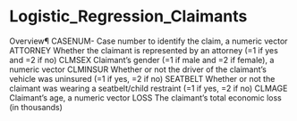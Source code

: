 # Logistic_Regression_Claimants
Overview¶ CASENUM- Case number to identify the claim, a numeric vector ATTORNEY Whether the claimant is represented by an attorney (=1 if yes and =2 if no) CLMSEX Claimant’s gender (=1 if male and =2 if female), a numeric vector CLMINSUR Whether or not the driver of the claimant’s vehicle was uninsured (=1 if yes, =2 if no) SEATBELT Whether or not the claimant was wearing a seatbelt/child restraint (=1 if yes, =2 if no) CLMAGE Claimant’s age, a numeric vector LOSS The claimant’s total economic loss (in thousands)
